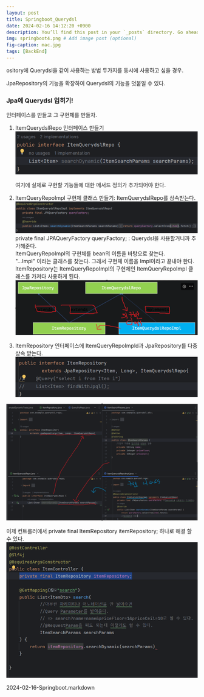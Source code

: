```yaml
---
layout: post
title: Springboot_Querydsl
date: 2024-02-16 14:12:20 +0900
description: You’ll find this post in your `_posts` directory. Go ahead and edit it and re-build the site to see your changes. # Add post description (optional)
img: springboot4.png # Add image post (optional)
fig-caption: mac.jpg
tags: [BackEnd]
---
```


ository에 Querydsl을 같이 사용하는 방법
두가지를 동시에 사용하고 싶을 경우.

JpaRepository의 기능을 확장하여 Querydsl의 기능을 덧붙일 수 있다.

### Jpa에 Querydsl 입히기!
인터페이스를 만들고 그 구현체를 만들자.

1. ItemQuerydslRepo 인터페이스 만들기
    ![alt text](../../assets/img/image-49.png)  

    여기에 실제로 구현할 기능들에 대한 메서드 정의가 추가되어야 한다.
2. ItemQueryRepoImpl 구현체 클래스 만들기: ItemQuerydslRepo를 상속받는다.  
    ![alt text](../../assets/img/image-50.png)  
    private final JPAQueryFactory queryFactory; : Querydsl을 사용할거니까 추가해준다.     
    ItemQueryRepoImpl의 구현체를 bean의 이름을 바탕으로 찾는다.  
    "...Impl" 이라는 클래스를 찾는다. 그래서 구현체 이름을 Impl이라고 끝내야 한다.  
    ItemRepository는 ItemQueryRepoImpl의 구현체인 ItemQueryRepoImpl 클래스를 가져다 사용하게 된다.  
    ![alt text](../../assets/img/image-53.png)
3. ItemRepository 인터페이스에 ItemQueryRepoImpld과 JpaRepository를 다중상속 받는다.
    ![alt text](../../assets/img/image-51.png)

  
![alt text](../../assets/img/image-54.png)

이제 컨트롤러에서 private final ItemRepository itemRepository; 하나로 해결 할 수 있다.  
![alt text](../../assets/img/image-55.png)

2024-02-16-Springboot.markdown
